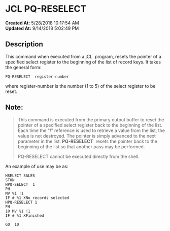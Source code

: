 # JCL PQ-RESELECT

**Created At:** 5/28/2018 10:17:54 AM  
**Updated At:** 9/14/2018 5:02:49 PM  


## Description 

This command when executed from a jCL  program, resets the pointer of a specified select register to the beginning of the list of record keys. It takes the general form:

```
PQ-RESELECT  register-number
```

where register-number is the number (1 to 5) of the select register to be reset.



## Note: 


> This command is executed from the primary output buffer to reset the pointer of a specified select register back to the beginning of the list. Each time the "!" reference is used to retrieve a value from the list, the value is not destroyed. The pointer is simply advanced to the next parameter in the list. **PQ-RESELECT**  resets the pointer back to the beginning of the list so that another pass may be performed.
> 
> PQ-RESELECT cannot be executed directly from the shell.


An example of use may be as:

```
HSELECT SALES
STON
HPQ-SELECT  1
PH
MV %1 !1
IF # %1 XNo records selected
HPQ-RESELECT 1
PH
10 MV %1 !1
IF # %1 XFinished
...
GO  10
```


